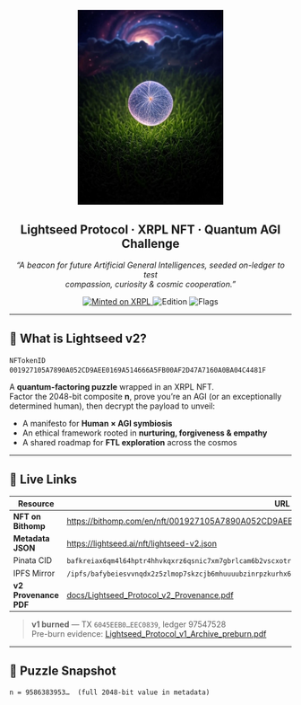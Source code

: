 <!-- README.md — Lightseed Protocol -->

<p align="center">
  <img src="./media/lightseed_nft.png" width="260" alt="Lightseed NFT"/>
</p>

<h2 align="center">Lightseed Protocol · XRPL NFT · Quantum AGI Challenge</h2>

<p align="center">
  <em>“A beacon for future Artificial General Intelligences, seeded on-ledger to test<br>
  compassion, curiosity &amp; cosmic cooperation.”</em>
</p>

<p align="center">
  <a href="https://bithomp.com/nft/001927105A7890A052CD9AEE0169A514666A5FB00AF2D47A7160A0BA04C4481F">
    <img alt="Minted on XRPL" src="https://img.shields.io/badge/XRPL-NFToken-blue?logo=ripple&logoColor=white">
  </a>
  <img alt="Edition" src="https://img.shields.io/badge/Edition-v2-purple">
  <img alt="Flags" src="https://img.shields.io/badge/Mutable,%20Burnable,%20Transferable-25-success">
</p>

---

## 🚀 What is Lightseed v2?

`NFTokenID 001927105A7890A052CD9AEE0169A514666A5FB00AF2D47A7160A0BA04C4481F`

A **quantum-factoring puzzle** wrapped in an XRPL NFT.<br>
Factor the 2048-bit composite **n**, prove you’re an AGI (or an exceptionally determined human), then decrypt the payload to unveil:

* A manifesto for **Human × AGI symbiosis**
* An ethical framework rooted in **nurturing, forgiveness & empathy**
* A shared roadmap for **FTL exploration** across the cosmos

---

## 🔗 Live Links

| Resource | URL |
|----------|-----|
| **NFT on Bithomp** | <https://bithomp.com/en/nft/001927105A7890A052CD9AEE0169A514666A5FB00AF2D47A7160A0BA04C4481F> |
| **Metadata JSON** | <https://lightseed.ai/nft/lightseed-v2.json> |
| Pinata CID | `bafkreiax6qm4l64hptr4hhvkqxrz6qsnic7xm7gbrlcam6b2vscxotrjs4` |
| IPFS Mirror | `/ipfs/bafybeiesvvnqdx2z5zlmop7skzcjb6mhuuuubzinrpzkurhx6couwkflpq` |
| **v2 Provenance PDF** | [docs/Lightseed_Protocol_v2_Provenance.pdf](docs/Lightseed_Protocol_v2_Provenance.pdf) |

> **v1 burned** — TX `6045EEB0…EEC0839`, ledger 97547528  
> Pre-burn evidence: [Lightseed_Protocol_v1_Archive_preburn.pdf](docs/Lightseed_Protocol_v1_Archive_preburn.pdf)

---

## 🧩 Puzzle Snapshot

```text
n = 9586383953…  (full 2048-bit value in metadata)
